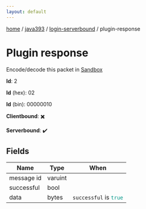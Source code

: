 ```yaml
---
layout: default
---
```


[home](/)  /  [java393](/protocol/java393)  /  [login-serverbound](/protocol/java393/login-serverbound)  /  plugin-response

# Plugin response

Encode/decode this packet in [Sandbox](../../../sandbox/java393#LoginServerbound.PluginResponse)

**Id**: 2

**Id** (hex): 02

**Id** (bin): 00000010

**Clientbound**: ✖️

**Serverbound**: ✔️

## Fields

Name | Type | When
---|---|:---:
message id | varuint | 
successful | bool | 
data | bytes | <code>successful</code> is <code><span style="color:#009688">true</span></code>
